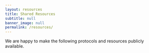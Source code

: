 ```yaml
---
layout: resources
title: Shared Resources
subtitle: null
banner_image: null
permalink: /resources/
---
```


We are happy to make the following protocols and resources publicly available.  
